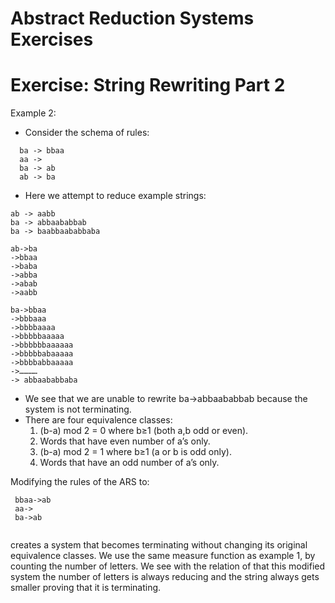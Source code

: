# Abstract Reduction Systems Exercises
# Exercise: String Rewriting Part 2

Example 2: 
- Consider the schema of rules:

```
  ba -> bbaa											
  aa ->												
  ba -> ab													
  ab -> ba												
```

- Here we attempt to reduce example strings:

```
ab -> aabb
ba -> abbaababbab
ba -> baabbaababbaba
```

```
ab->ba
->bbaa
->baba
->abba
->abab
->aabb
```
```
ba->bbaa
->bbbaaa
->bbbbaaaa
->bbbbbaaaaa
->bbbbbbaaaaaa
->bbbbbabaaaaa
->bbbbabbaaaaa
->…………
-> abbaababbaba
```

- We see that we are unable to rewrite ba->abbaababbab because the system is not terminating.
- There are four equivalence classes:
	1. (b-a) mod 2 = 0 where b≥1 (both a,b odd or even).
	2. Words that have even number of a’s only.
	3. (b-a) mod 2 = 1 where b≥1 (a or b is odd only).
	4. Words that have an odd number of a’s only.
	

Modifying the rules of the ARS to:
```
 bbaa->ab												
 aa->													
 ba->ab
 
 ```
 creates a system that becomes terminating without changing its original equivalence classes.  We use the same measure function as example 1, by counting the number of letters.  We see with the relation of that this modified system the number of letters is always reducing and the string always gets smaller proving that it is terminating.
													
